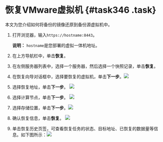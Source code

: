 # 恢复VMware虚拟机 {#task346 .task}

本文为您介绍如何将备份的镜像还原到备份源虚拟机中。

1.  打开浏览器，输入`https://hostname:8443`。 

    **说明：** `hostname`是您部署的虚拟一体机地址。

2.  在上方导航栏中，单击**恢复**。 
3.  在左侧服务器列表中，选择一个服务器，然后选择一个快照记录，单击**恢复**。 
4.  在恢复向导对话框中，选择要恢复的虚拟机，单击**下一步**。![](http://static-aliyun-doc.oss-cn-hangzhou.aliyuncs.com/assets/img/40357/154115232821506_zh-CN.png)

  
5.  选择恢复地址，单击**下一步**。 ![](http://static-aliyun-doc.oss-cn-hangzhou.aliyuncs.com/assets/img/40357/154115232921507_zh-CN.png)

 
6.  选择计算节点，单击**下一步**。 ![](http://static-aliyun-doc.oss-cn-hangzhou.aliyuncs.com/assets/img/40357/154115232921509_zh-CN.png)

 
7.  选择存储位置，单击**下一步**。![](http://static-aliyun-doc.oss-cn-hangzhou.aliyuncs.com/assets/img/40357/154115232921510_zh-CN.png)

 
8.  确认恢复信息，单击**恢复**。 ![](http://static-aliyun-doc.oss-cn-hangzhou.aliyuncs.com/assets/img/40357/154115232921511_zh-CN.png)

 
9.  单击恢复历史页签，可查看恢复任务的状态、目标地址、已恢复的数据量等信息。如下图所示：![](http://static-aliyun-doc.oss-cn-hangzhou.aliyuncs.com/assets/img/40357/154115232921512_zh-CN.png)

  

